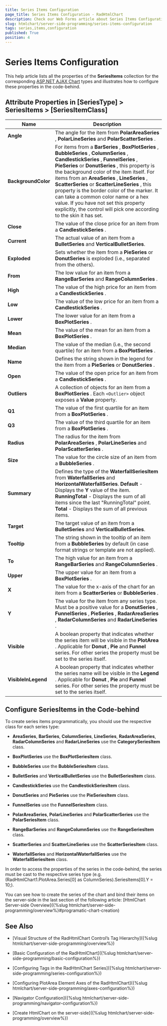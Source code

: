 ```yaml
---
title: Series Items Configuration
page_title: Series Items Configuration - RadHtmlChart
description: Check our Web Forms article about Series Items Configuration.
slug: htmlchart/server-side-programming/series-items-configuration
tags: series,items,configuration
published: True
position: 4
---
```


# Series Items Configuration



This help article lists all the properties of the **SeriesItems** collection for the corresponding [ASP.NET AJAX Chart](https://www.telerik.com/products/aspnet-ajax/html-chart.aspx) types and illustrates how to configure these properties in the code-behind.

## Attribute Properties in [SeriesType] > SeriesItems > [SeriesItemClass]


|  **Name**  |  **Description**  |
| ------ | ------ |
| **Angle** |The angle for the item from **PolarAreaSeries** , **PolarLineSeries** and **PolarScatterSeries** .|
| **BackgroundColor** |For items from a **BarSeries** , **BoxPlotSeries** , **BubbleSeries** , **ColumnSeries** , **CandlestickSeries** , **FunnelSeries** , **PieSeries** or **DonutSeries** , this property is the	background color of the item itself. For items from an **AreaSeries** , **LineSeries** , **ScatterSeries** or **ScatterLineSeries** , this property is the border color of	the marker. It can take a common color name or a hex value. If you have not set this property explicitly, the control will pick one according to	the skin it has set.|
| **Close** |The value of the close price for an item from a **CandlestickSeries** .|
| **Current** |The actual value of an item from a **BulletSeries** and **VerticalBulletSeries**.|
| **Exploded** |Sets whether the item from a **PieSeries** or **DonutSeries** is exploded (i.e., separated from the others).|
| **From** |The low value for an item from a **RangeBarSeries** and **RangeColumnSeries** .|
| **High** |The value of the high price for an item from a **CandlestickSeries** .|
| **Low** |The value of the low price for an item from a **CandlestickSeries** .|
| **Lower** |The lower value for an item from a **BoxPlotSeries** .|
| **Mean** |The value of the mean for an item from a **BoxPlotSeries** .|
| **Median** |The value of the median (i.e., the second quartile) for an item from a **BoxPlotSeries** .|
| **Name** |Defines the string shown in the legend for the item from a **PieSeries** or **DonutSeries** .|
| **Open** |The value of the open price for an item from a **CandlestickSeries** .|
| **Outliers** |A collection of <Outlier> objects for an item from a **BoxPlotSeries** .	Each `<Outlier>` object exposes a **Value** property.|
| **Q1** |The value of the first quartile for an item from a **BoxPlotSeries** .|
| **Q3** |The value of the third quartile for an item from a **BoxPlotSeries** .|
| **Radius** |The radius for the item from **PolarAreaSeries** , **PolarLineSeries** and **PolarScatterSeries** .|
| **Size** |The value for the circle size of an item from a **BubbleSeries** .|
| **Summary** |Defines the type of the **WaterfallSeriesItem** from **WaterfallSeries** and **HorizontalWaterfallSeries**. **Default** - Displays the **Y** value of the item. **RunningTotal** - Displays the sum of all items since the last "RunningTotal" point. **Total** - Displays the sum of all previous items.|
| **Target** |The target value of an item from a **BulletSeries** and **VerticalBulletSeries**.|
| **Tooltip** |The string shown in the tooltip of an item from a **BubbleSeries** by default (in case format strings or template are not applied).|
| **To** |The high value for an item from a **RangeBarSeries** and **RangeColumnSeries** .|
| **Upper** |The upper value for an item from a **BoxPlotSeries** .|
| **X** |The value for the x-axis of the chart for an item from a **ScatterSeries** or **BubbleSeries** .|
| **Y** |The value for the item from any series type. Must be a positive value for a **DonutSeries** , **FunnelSeries** , **PieSeries** , **RadarAreaSeries** , **RadarColumnSeries** and **RadarLineSeries** .|
| **Visible** |A boolean property that indicates whether the series item will be visible in the **PlotArea** . Applicable for **Donut** , **Pie** and **Funnel** series. For other series the property must be set to the series itself.|
| **VisibleInLegend** |A boolean property that indicates whether the series name will be visible in the **Legend** . Applicable for **Donut** , **Pie** and **Funnel** series. For other series the property must be set to the series itself.|

## Configure SeriesItems in the Code-behind

To create series items programmatically, you should use the respective class for each series type:

* **AreaSeries**, **BarSeries**, **ColumnSeries**, **LineSeries**, **RadarAreaSeries**, **RadarColumnSeries** and **RadarLineSeries** use the **CategorySeriesItem** class.

* **BoxPlotSeries** use the **BoxPlotSeriesItem** class.

* **BubbleSeries** use the **BubbleSeriesItem** class.

* **BulletSeries** and **VerticalBulletSeries** use the **BulletSeriesItem** class.

* **CandlestickSeries** use the **CandlestickSeriesItem** class.

* **DonutSeries** and **PieSeries** use the **PieSeriesItem** class.

* **FunnelSeries** use the **FunnelSeriesItem** class.

* **PolarAreaSeries**, **PolarLineSeries** and **PolarScatterSeries** use the **PolarSeriesItem** class.

* **RangeBarSeries** and **RangeColumnSeries** use the **RangeSeriesItem** class.

* **ScatterSeries** and **ScatterLineSeries** use the **ScatterSeriesItem** class.

* **WaterfallSeries** and **HorizontalWaterfallSeries** use the **WaterfallSeriesItem** class.

In order to access the properties of the series in the code-behind, the series must be cast to the respective series type (e.g. (RadHtmlChart1.PlotArea.Series[0] as ColumnSeries).SeriesItems[0].Y = 10;).
  
You can see how to create the series of the chart and bind their items on the server-side in the last section of the following article: [HtmlChart Server-side Overview]({%slug htmlchart/server-side-programming/overview%}#programatic-chart-creation)


## See Also

 * [Visual Structure of the RadHtmlChart Control’s Tag Hierarchy]({%slug htmlchart/server-side-programming/overview%})

 * [Basic Configuration of the RadHtmlChart]({%slug htmlchart/server-side-programming/basic-configuration%})

 * [Configuring Tags in the RadHtmlChart Series]({%slug htmlchart/server-side-programming/series-configuration%})

 * [Configuring PlotArea Element Axes of the RadHtmlChart]({%slug htmlchart/server-side-programming/axes-configuration%})

 * [Navigator Configuration]({%slug htmlchart/server-side-programming/navigator-configuration%})
  
 * [Create HtmlChart on the server-side]({%slug htmlchart/server-side-programming/overview%})
